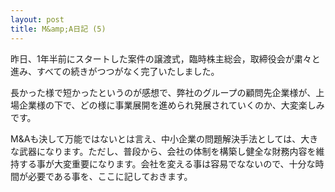 ```yaml
---
layout: post
title: M&amp;A日記 (5)
---
```

昨日、1年半前にスタートした案件の譲渡式，臨時株主総会，取締役会が粛々と進み、すべての続きがつつがなく完了いたしました。

長かった様で短かったというのが感想で、弊社のグループの顧問先企業様が、上場企業様の下で、どの様に事業展開を進められ発展されていくのか、大変楽しみです。

M&Aも決して万能ではないとは言え、中小企業の問題解決手法としては、大きな武器になります。ただし、普段から、会社の体制を構築し健全な財務内容を維持する事が大変重要になります。会社を変える事は容易でなないので、十分な時間が必要である事を、ここに記しておきます。
